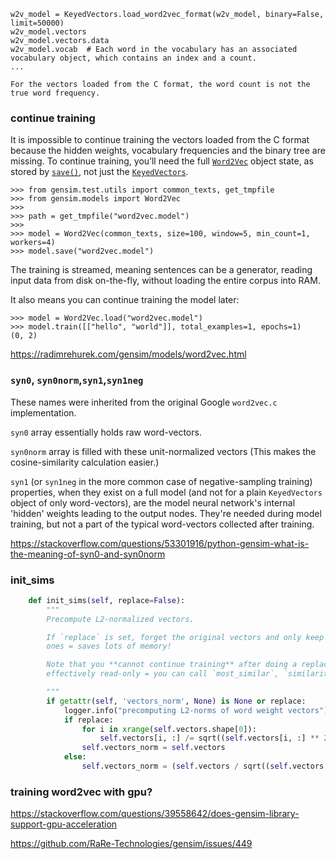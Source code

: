 



```
w2v_model = KeyedVectors.load_word2vec_format(w2v_model, binary=False, limit=50000)
w2v_model.vectors
w2v_model.vectors.data
w2v_model.vocab  # Each word in the vocabulary has an associated vocabulary object, which contains an index and a count.
...

For the vectors loaded from the C format, the word count is not the true word frequency.
```



### continue training

It is impossible to continue training the vectors loaded from the C format because the hidden weights, vocabulary frequencies and the binary tree are missing. To continue training, you’ll need the full [`Word2Vec`](https://radimrehurek.com/gensim/models/word2vec.html#gensim.models.word2vec.Word2Vec) object state, as stored by [`save()`](https://radimrehurek.com/gensim/models/word2vec.html#gensim.models.word2vec.Word2Vec.save), not just the [`KeyedVectors`](https://radimrehurek.com/gensim/models/keyedvectors.html#gensim.models.keyedvectors.KeyedVectors).



```
>>> from gensim.test.utils import common_texts, get_tmpfile
>>> from gensim.models import Word2Vec
>>>
>>> path = get_tmpfile("word2vec.model")
>>>
>>> model = Word2Vec(common_texts, size=100, window=5, min_count=1, workers=4)
>>> model.save("word2vec.model")
```

The training is streamed, meaning sentences can be a generator, reading input data from disk on-the-fly, without loading the entire corpus into RAM.

It also means you can continue training the model later:

```
>>> model = Word2Vec.load("word2vec.model")
>>> model.train([["hello", "world"]], total_examples=1, epochs=1)
(0, 2)
```

<https://radimrehurek.com/gensim/models/word2vec.html>

### `syn0`, `syn0norm`,`syn1`,`syn1neg`

These names were inherited from the original Google `word2vec.c` implementation.

`syn0` array essentially holds raw word-vectors. 

`syn0norm` array is filled with these unit-normalized vectors (This makes the cosine-similarity calculation easier.) 

`syn1` (or `syn1neg` in the more common case of negative-sampling training) properties, when they exist on a full model (and not for a plain `KeyedVectors` object of only word-vectors), are the model neural network's internal 'hidden' weights leading to the output nodes. They're needed during model training, but not a part of the typical word-vectors collected after training.

https://stackoverflow.com/questions/53301916/python-gensim-what-is-the-meaning-of-syn0-and-syn0norm




### init_sims

```python
    def init_sims(self, replace=False):
        """
        Precompute L2-normalized vectors.

        If `replace` is set, forget the original vectors and only keep the normalized
        ones = saves lots of memory!

        Note that you **cannot continue training** after doing a replace. The model becomes
        effectively read-only = you can call `most_similar`, `similarity` etc., but not `train`.

        """
        if getattr(self, 'vectors_norm', None) is None or replace:
            logger.info("precomputing L2-norms of word weight vectors")
            if replace:
                for i in xrange(self.vectors.shape[0]):
                    self.vectors[i, :] /= sqrt((self.vectors[i, :] ** 2).sum(-1))
                self.vectors_norm = self.vectors
            else:
                self.vectors_norm = (self.vectors / sqrt((self.vectors ** 2).sum(-1))[..., newaxis]).astype(REAL)
```



### training word2vec with gpu?

https://stackoverflow.com/questions/39558642/does-gensim-library-support-gpu-acceleration

https://github.com/RaRe-Technologies/gensim/issues/449

















